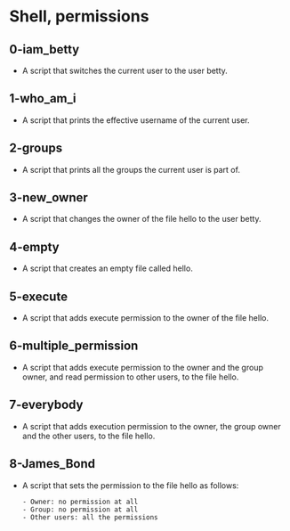 # Shell, permissions
## 0-iam_betty
- A script that switches the current user to the user betty.
## 1-who_am_i
- A script that prints the effective username of the current user.
## 2-groups
- A script that prints all the groups the current user is part of.
## 3-new_owner
- A script that changes the owner of the file hello to the user betty.
## 4-empty
- A script that creates an empty file called hello.
## 5-execute
- A script that adds execute permission to the owner of the file hello.
## 6-multiple_permission
- A script that adds execute permission to the owner and the group owner, and read permission to other users, to the file hello.
## 7-everybody
- A script that adds execution permission to the owner, the group owner and the other users, to the file hello.
## 8-James_Bond
- A script that sets the permission to the file hello as follows:
  ```
  - Owner: no permission at all
  - Group: no permission at all
  - Other users: all the permissions
  ```

